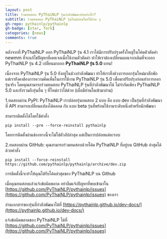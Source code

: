 ```yaml
---
layout: post
title: ร่วมทดสอบ PyThaiNLP รุ่นกำลังพัฒนาทำอย่างไร?
subtitle: ร่วมทดสอบ PyThaiNLP รุ่นใหม่ก่อนใครไดีง่าย ๆ
gh-repo: pythainlp/pythainlp
gh-badge: [star, fork]
categories: [news]
comments: true
---
```


หลังจากที่ PyThaiNLP ออก PyThaiNLP รุ่น 4.1 เราได้มีการปรับปรุงครั้งใหญ่ในโค้ดตัวตัดคำ newmm ที่จะแก้ไขปัญหาที่เคยเจอเมื่อใช้งานตัวตัดคำ ทำให้เราต้องเปลี่ยนแผนจากเดิมที่จะออก PyThaiNLP รุ่น 4.2 เปลี่ยนมาออก **PyThaiNLP รุ่น 5.0** แทน!

เนื่องจาก PyThaiNLP รุ่น 5.0 ยังอยู่ในช่วงกำลังพัฒนา ทำให้เราทิ้งช่วงการออกรุ่นใหม่มาสักพัก แต่เรายังคงต้องการความคิดเห็นในการใช้งาน PyThaiNLP รุ่น 5.0 เพื่อมาปรับปรุงก่อนทำการออกรุ่นจริง โดยคุณสามารถร่วมทดสอบ PyThaiNLP รุ่นที่กำลังพัฒนาได้ ไม่จำกัดเพียง PyThaiNLP 5.0 และยังรวมถึงรุ่นอื่น ๆ ที่ใหม่กว่าได้ด้วย (เผื่อมีท่านใดเข้ามาอ่าน)

1.ทดสอบผ่าน PyPI: PyThaiNLP เราปล่อยรุ่นทดสอบ 2 แบบ คือ แบบ dev เป็นรุ่นที่กำลังพัฒนาที่ API สามารถเปลี่ยนแปลงได้คลอด กับ แบบ beta รุ่นที่พร้อมใช้งานระดับหนึ่งสำหรับนักพัฒนา

สามารถติดตั้งได้โดยใช้คำสั่ง

```
pip install --pre --force-reinstall pythainlp
```

โดยการติดตั้งผ่านช่องทางนี้จะไม่ใช่ตัวอัปล่าสุด แต่เป็นการปล่อยแต่ละรอบ

2.ทดสอบผ่าน GitHub: คุณสามารถร่วมทดสอบด้วยโค้ด PyThaiNLP ที่อยู่บน GitHub ล่าสุดได้ด้วยคำสั่ง

```
pip install --force-reinstall https://github.com/pythainlp/pythainlp/archive/dev.zip
```

การติดตั้งนี้จะทำให้คุณได้รับโค้ดล่าสุดของ PyThaiNLP บน Github


เมื่อคุณทดสอบแล้วแจ้งข้อผิดพลาด อย่าลืมแจ้งปัญหาที่พบเข้ามาใน [https://github.com/PyThaiNLP/pythainlp/issues](https://github.com/PyThaiNLP/pythainlp/issues) ของเรา

อ่านเอกสารของรุ่นที่กำลังพัฒนาได้ที่ [https://pythainlp.github.io/dev-docs/](https://pythainlp.github.io/dev-docs/)

แจ้งข้อผิดพลาดของ PyThaiNLP ได้ที่ [https://github.com/PyThaiNLP/pythainlp/issues](https://github.com/PyThaiNLP/pythainlp/issues)
